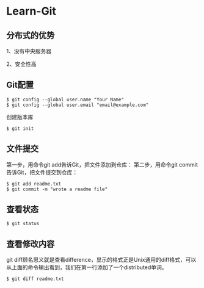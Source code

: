 # Learn-Git

## 分布式的优势
1、没有中央服务器

2、安全性高

## Git配置
```shell
$ git config --global user.name "Your Name"
$ git config --global user.email "email@example.com"
```
创建版本库
```shell
$ git init
```
## 文件提交
第一步，用命令git add告诉Git，把文件添加到仓库：
第二步，用命令git commit告诉Git，把文件提交到仓库：
```shell
$ git add readme.txt
$ git commit -m "wrote a readme file"
```
## 查看状态
```shell
$ git status
```
## 查看修改内容
git diff顾名思义就是查看difference，显示的格式正是Unix通用的diff格式，可以从上面的命令输出看到，我们在第一行添加了一个distributed单词。
```shell
$ git diff readme.txt 
```
